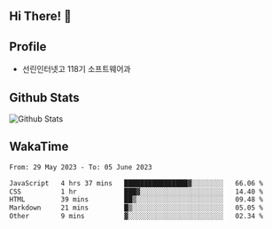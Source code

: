 ## Hi There! 👋

## Profile

-   선린인터넷고 118기 소프트웨어과

## Github Stats

![Github Stats](https://github-readme-stats.vercel.app/api/top-langs/?username=NY0510&theme=tokyonight&hide_border=true&layout=compact)

## WakaTime

<!--START_SECTION:waka-->

```txt
From: 29 May 2023 - To: 05 June 2023

JavaScript   4 hrs 37 mins   ████████████████▓░░░░░░░░   66.06 %
CSS          1 hr            ███▓░░░░░░░░░░░░░░░░░░░░░   14.40 %
HTML         39 mins         ██▒░░░░░░░░░░░░░░░░░░░░░░   09.48 %
Markdown     21 mins         █▒░░░░░░░░░░░░░░░░░░░░░░░   05.05 %
Other        9 mins          ▓░░░░░░░░░░░░░░░░░░░░░░░░   02.34 %
```

<!--END_SECTION:waka-->
